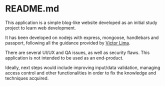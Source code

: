 # README.md

This application is a simple blog-like website developed as an initial study project to learn web development.

It has been developed on nodejs with express, mongoose, handlebars and passport, following all the guidance provided by [Victor Lima](https://www.youtube.com/playlist?list=PLJ_KhUnlXUPtbtLwaxxUxHqvcNQndmI4B).

There are several UI/UX and QA issues, as well as security flaws. This application is not intended to be used as an end-product.

Ideally, next steps would include improving input/data validation, managing access control and other functionalities in order to fix the knowledge and techniques acquired.